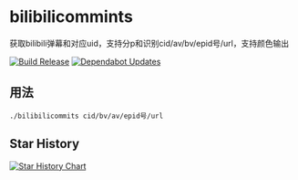 # bilibilicommints

获取bilibili弹幕和对应uid，支持分p和识别cid/av/bv/epid号/url，支持颜色输出

[![Build Release](https://github.com/Sn0wo2/bilibilicomments/actions/workflows/go.yml/badge.svg)](https://github.com/Sn0wo2/bilibilicomments/actions/workflows/go.yml)
[![Dependabot Updates](https://github.com/Sn0wo2/bilibilicomments/actions/workflows/dependabot/dependabot-updates/badge.svg)](https://github.com/Sn0wo2/bilibilicomments/actions/workflows/dependabot/dependabot-updates)

## 用法

```
./bilibilicommits cid/bv/av/epid号/url
```

## Star History

<a href="https://star-history.com/#Sn0wo2/bilibilicomments&Date">
 <picture>
   <source media="(prefers-color-scheme: dark)" srcset="https://api.star-history.com/svg?repos=Sn0wo2/bilibilicomments&type=Date&theme=dark" />
   <source media="(prefers-color-scheme: light)" srcset="https://api.star-history.com/svg?repos=Sn0wo2/bilibilicomments&type=Date" />
   <img alt="Star History Chart" src="https://api.star-history.com/svg?repos=Sn0wo2/bilibilicomments&type=Date" />
 </picture>
</a>
